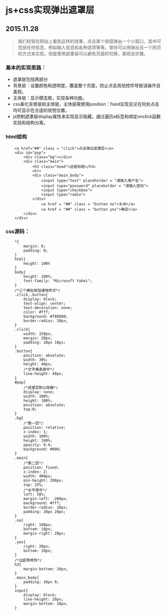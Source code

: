 # js+css实现弹出遮罩层
## 2015.11.28

> 我们经常在网站上看到这样的效果，点击某个按钮弹出一个小窗口，其中可包括任何信息，例如输入信息和各种选项等等。曾经可以用弹出另一个网页的方式来实现，但是使用遮罩层可以避免页面的切换，美观且优雅。

### 基本的实现思路：
- 遮罩层包括两部分
 - 背景层：设置颜色和透明度，覆盖整个页面，防止点击其他控件导致误操作且美观。
 - 主体层：显示模态框，实现各种功能。
- css美化背景层和主体层，主体层需使用position：fixed实现无论在何处点击均可显示在合适的视觉位置。
- js控制遮罩层display属性来实现显示隐藏。通过遍历a标签和绑定onclick函数实现和结构分离。

### html结构

		<a href="##" class = "click">点击弹出遮罩层</a>
		<div id="pop">
			<div class="bg"></div>
			<div class="main">
				<h3 class="head">这是标题</h3>
				<hr>
				<div class="main_body">
					<input type="text" placeholder = "请输入用户名">
					<input type="password" placeholder = "请输入密码">
					<input type="checkbox">
					<input type="radio">
				</div>
					<a href = "##" class = "button no">关闭</a>
					<a href = "##" class = "button yes">确定</a>
			</div>
		</div>

### css源码：

		*{
			margin: 0;
			padding: 0;
		}
		html{
			height: 100%
		}
		body{
			height: 100%;
			font-family: "Microsoft Yahei";
		}
		/*三个模拟按钮通用样式*/
		.click,.button{
			display: block;
			text-align: center;
			text-decoration: none;
			color: #fff;
			background: #f88888;
			border-radius: 10px;
		}
		.click{
			width: 150px;
			margin: 20px;
			padding: 10px 10px;			
		}
		.button{
			position: absolute;
			width: 30%;
			height: 40px;
			/*文字垂直居中*/
			line-height: 40px;
		}
		#pop{
			/*遮罩层默认隐藏*/
			display: none;
			width: 100%;
			height: 100%;
			position: absolute;
			top:0;
		}
		.bg{
			/*第一层*/
			position: relative;
			z-index: 1;
			width: 100%;
			height: 100%;
			opacity: 0.4;
			background: #000;
		}
		.main{
			/*第二层*/
			position: fixed;
			z-index: 2;
			width: 400px;
			min-height: 200px;
			top: 25%;
			/*水平居中*/
			left: 50%;
			margin-left: -200px;
			background: #fff;
			border-radius: 10px;
			padding: 20px 20px;
		}
		.no{
			right: 140px;
			bottom: 10px;
			margin-right: 20px;
		}
		.yes{
			right: 20px;
			bottom: 10px;
		}
		/*边距等修饰*/
		h3{
			margin-bottom: 10px;
		}
		.main_body{
			padding: 10px 0;
		}
		input{
			display: block;
			line-height: 20px;
			margin-bottom: 10px;
		}